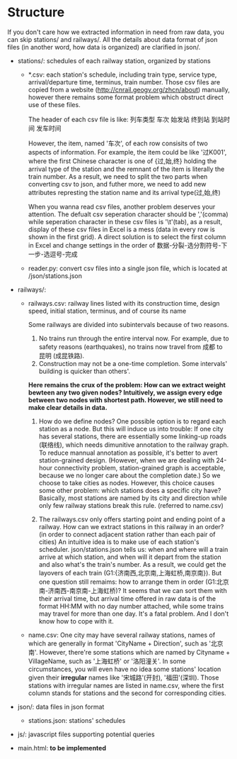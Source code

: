 # Structure

If you don't care how we extracted information in need from raw data, you can skip stations/ and railways/. All the details about data format of json files (in another word, how data is organized) are clarified in json/.

- stations/: schedules of each railway station, organized by stations
  - *.csv: each station's schedule, including train type, service type, arrival/departure time, terminus, train number. Those csv files are copied from a website (http://cnrail.geogv.org/zhcn/about) manually, however there remains some format problem which obstruct direct use of these files.

    The header of each csv file is like: 列车类型 车次 始发站 终到站 到站时间 发车时间

    However, the item, named '车次', of each row consisits of two aspects of information. For example, the item could be like '过K001', where the first Chinese character is one of {过,始,终} holding the arrival type of the station and the remnant of the item is literally the train number. As a result, we need to split the two parts when converting csv to json, and futher more, we need to add new attributes represting the station name and its arrival type(过,始,终)

    When you wanna read csv files, another problem deserves your attention. The defualt csv seperation character should be ','(comma) while seperation character in these csv files is '\t'(tab), as a result, display of these csv files in Excel is a mess (data in every row is shown in the first grid). A direct solution is to select the first column in Excel and change settings in the order of 数据-分裂-选分割符号-下一步-选逗号-完成

  - reader.py: convert csv files into a single json file, which is located at /json/stations.json

- railways/:
  - railways.csv: railway lines listed with its construction time, design speed, initial station, terminus, and of course its name
  
    Some railways are divided into subintervals because of two reasons.
      1. No trains run through the entire interval now. For example, due to safety reasons (earthquakes), no trains now travel from 成都 to 昆明 (成昆铁路).
      2. Construction may not be a one-time completion. Some intervals' building is quicker than others'.
  
    **Here remains the crux of the problem: How can we extract weight bewteen any two given nodes? Intuitively, we assign every edge between two nodes with shortest path. However, we still need to make clear details in data.**
      1. How do we define nodes? One possible option is to regard each station as a node. But this will induce us into trouble: If one city has several stations, there are essentially some linking-up roads (联络线), which needs dimunitive annotation to the railway graph. To reduce mannual annotation as possible, it's better to avert station-grained design. (However, when we are dealing with 24-hour connectivity problem, station-grained graph is acceptable, because we no longer care about the completion date.) So we choose to take cities as nodes. However, this choice causes some other problem: which stations does a specific city have? Basically, most stations are named by its city and direction while only few railway stations break this rule. (referred to name.csv)

      2. The railways.csv only offers starting point and ending point of a railway. How can we extract stations in this railway in an order? (in order to connect adjacent station rather than each pair of cities) An intuitive idea is to make use of each station's scheduler. json/stations.json tells us: when and where will a train arrive at which station, and when will it depart from the station and also what's the train's number. As a result, we could get the layovers of each train (G1:{济南西,北京南,上海虹桥,南京南}). But one question still remaims: how to arrange them in order (G1:北京南-济南西-南京南-上海虹桥)? It seems that we can sort them with their arrival time, but arrival time offered in raw data is of the format HH:MM with no day number attached, while some trains may travel for more than one day. It's a fatal problem. And I don't know how to cope with it.

  - name.csv: One city may have several railway stations, names of which are generally in format 'CityName + Direction', such as '北京南'. However, there're some stations which are named by Cityname + VillageName, such as '上海虹桥' or '洛阳潼关'. In some circumstances, you will even have no idea some stations' location given their **irregular** names like '宋城路'(开封), '福田'(深圳). Those stations with irregular names are listed in name.csv, where the first column stands for stations and the second for corresponding cities.
  
- json/: data files in json format
  - stations.json: stations' schedules
- js/: javascript files supporting potential queries
- main.html: **to be implemented**
